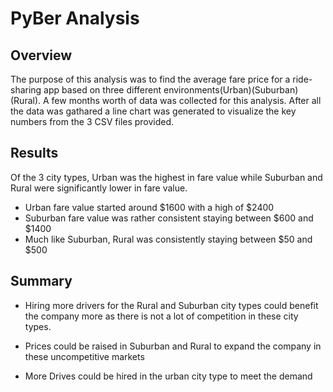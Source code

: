 # PyBer Analysis

## Overview
The purpose of this analysis was to find the average fare price for a ride-sharing app based on three different environments(Urban)(Suburban)(Rural). A few months worth of data was collected for this analysis. After all the data was gathared a line chart was generated to visualize the key numbers from the 3 CSV files provided. 

## Results
 Of the 3 city types, Urban was the highest in fare value while Suburban and Rural were significantly lower in fare value.
- Urban fare value started around $1600 with a high of $2400
- Suburban fare value was rather consistent staying between $600 and $1400 
- Much like Suburban, Rural was consistently staying between $50 and $500


## Summary
- Hiring more drivers for the Rural and Suburban city types could benefit the company more as there is not a lot of competition in these city types.

- Prices could be raised in Suburban and Rural to expand the company in these uncompetitive markets

- More Drives could be hired in the urban city type to meet the demand   




